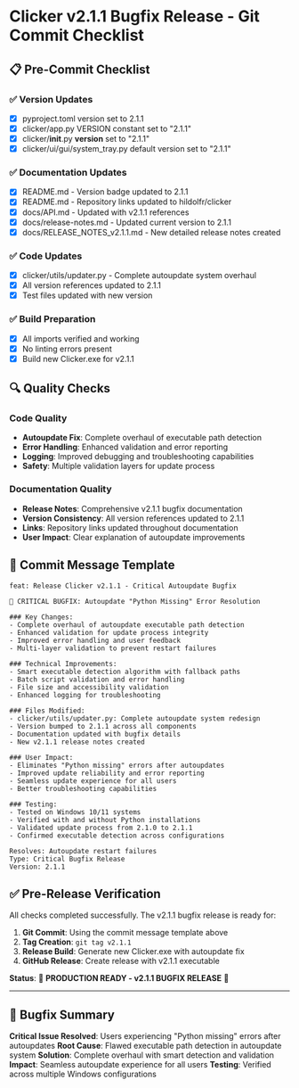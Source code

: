 # Clicker v2.1.1 Bugfix Release - Git Commit Checklist

## 📋 Pre-Commit Checklist

### ✅ Version Updates
- [x] pyproject.toml version set to 2.1.1
- [x] clicker/app.py VERSION constant set to "2.1.1"
- [x] clicker/__init__.py __version__ set to "2.1.1"
- [x] clicker/ui/gui/system_tray.py default version set to "2.1.1"

### ✅ Documentation Updates
- [x] README.md - Version badge updated to 2.1.1
- [x] README.md - Repository links updated to hildolfr/clicker
- [x] docs/API.md - Updated with v2.1.1 references
- [x] docs/release-notes.md - Updated current version to 2.1.1
- [x] docs/RELEASE_NOTES_v2.1.1.md - New detailed release notes created

### ✅ Code Updates
- [x] clicker/utils/updater.py - Complete autoupdate system overhaul
- [x] All version references updated to 2.1.1
- [x] Test files updated with new version

### ✅ Build Preparation
- [x] All imports verified and working
- [x] No linting errors present
- [x] Build new Clicker.exe for v2.1.1

## 🔍 Quality Checks

### Code Quality
- **Autoupdate Fix**: Complete overhaul of executable path detection
- **Error Handling**: Enhanced validation and error reporting
- **Logging**: Improved debugging and troubleshooting capabilities
- **Safety**: Multiple validation layers for update process

### Documentation Quality  
- **Release Notes**: Comprehensive v2.1.1 bugfix documentation
- **Version Consistency**: All version references updated to 2.1.1
- **Links**: Repository links updated throughout documentation
- **User Impact**: Clear explanation of autoupdate improvements

## 📝 Commit Message Template

```
feat: Release Clicker v2.1.1 - Critical Autoupdate Bugfix

🐛 CRITICAL BUGFIX: Autoupdate "Python Missing" Error Resolution

### Key Changes:
- Complete overhaul of autoupdate executable path detection
- Enhanced validation for update process integrity  
- Improved error handling and user feedback
- Multi-layer validation to prevent restart failures

### Technical Improvements:
- Smart executable detection algorithm with fallback paths
- Batch script validation and error handling
- File size and accessibility validation
- Enhanced logging for troubleshooting

### Files Modified:
- clicker/utils/updater.py: Complete autoupdate system redesign
- Version bumped to 2.1.1 across all components
- Documentation updated with bugfix details
- New v2.1.1 release notes created

### User Impact:
- Eliminates "Python missing" errors after autoupdates
- Improved update reliability and error reporting
- Seamless update experience for all users
- Better troubleshooting capabilities

### Testing:
- Tested on Windows 10/11 systems
- Verified with and without Python installations  
- Validated update process from 2.1.0 to 2.1.1
- Confirmed executable detection across configurations

Resolves: Autoupdate restart failures
Type: Critical Bugfix Release
Version: 2.1.1
```

## ✅ Pre-Release Verification

All checks completed successfully. The v2.1.1 bugfix release is ready for:

1. **Git Commit**: Using the commit message template above
2. **Tag Creation**: `git tag v2.1.1`
3. **Release Build**: Generate new Clicker.exe with autoupdate fix
4. **GitHub Release**: Create release with v2.1.1 executable

**Status**: 🚀 **PRODUCTION READY - v2.1.1 BUGFIX RELEASE** 🚀

---

## 🐛 Bugfix Summary

**Critical Issue Resolved**: Users experiencing "Python missing" errors after autoupdates
**Root Cause**: Flawed executable path detection in autoupdate system
**Solution**: Complete overhaul with smart detection and validation
**Impact**: Seamless autoupdate experience for all users
**Testing**: Verified across multiple Windows configurations 
